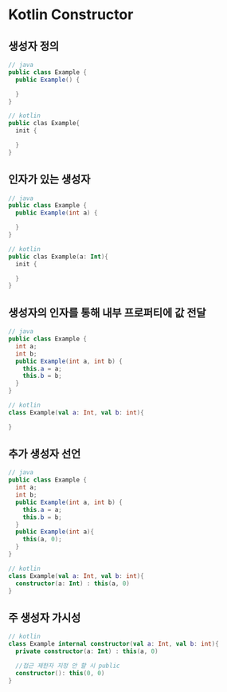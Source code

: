 # Kotlin Constructor

## 생성자 정의

```java
// java
public class Example {
  public Example() {

  }
}
```


```kotlin
// kotlin
public clas Example{
  init {

  }
}
```

## 인자가 있는 생성자


```java
// java
public class Example {
  public Example(int a) {

  }
}
```


```kotlin
// kotlin
public clas Example(a: Int){
  init {

  }
}
```


## 생성자의 인자를 통해 내부 프로퍼티에 값 전달


```java
// java
public class Example {
  int a;
  int b;
  public Example(int a, int b) {
    this.a = a;
    this.b = b;
  }
}
```


```kotlin
// kotlin
class Example(val a: Int, val b: int){

}
```


## 추가 생성자 선언

```java
// java
public class Example {
  int a;
  int b;
  public Example(int a, int b) {
    this.a = a;
    this.b = b;
  }
  public Example(int a){
    this(a, 0);
  }
}
```


```kotlin
// kotlin
class Example(val a: Int, val b: int){
  constructor(a: Int) : this(a, 0)
}
```

## 주 생성자 가시성



```kotlin
// kotlin
class Example internal constructor(val a: Int, val b: int){
  private constructor(a: Int) : this(a, 0)

  //접근 제한자 지정 안 할 시 public
  constructor(): this(0, 0)
}
```

